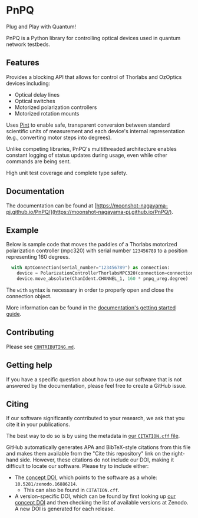 # PnPQ

Plug and Play with Quantum!

PnPQ is a Python library for controlling optical devices used in quantum network testbeds.

## Features

Provides a blocking API that allows for control of Thorlabs and OzOptics devices including:
- Optical delay lines
- Optical switches
- Motorized polarization controllers
- Motorized rotation mounts

Uses [Pint](https://pint.readthedocs.io/en/stable/) to enable safe, transparent conversion between standard scientific units of measurement and each device's internal representation (e.g., converting motor steps into degrees).

Unlike competing libraries, PnPQ's multithreaded architecture enables constant logging of status updates during usage, even while other commands are being sent.

High unit test coverage and complete type safety.

## Documentation

The documentation can be found at [https://moonshot-nagayama-pj.github.io/PnPQ/](https://moonshot-nagayama-pj.github.io/PnPQ/).

## Example

Below is sample code that moves the paddles of a Thorlabs motorized polarization controller (mpc320) with serial number `123456789` to a position representing 160 degrees.
```py
  with AptConnection(serial_number="123456789") as connection:
    device = PolarizationControllerThorlabsMPC320(connection=connection)
    device.move_absolute(ChanIdent.CHANNEL_1, 160 * pnpq_ureg.degree)
```
The `with` syntax is necessary in order to properly open and close the connection object.

More information can be found in the [documentation's getting started guide](https://moonshot-nagayama-pj.github.io/PnPQ/).

## Contributing

Please see [`CONTRIBUTING.md`](CONTRIBUTING.md).

## Getting help

If you have a specific question about how to use our software that is not answered by the documentation, please feel free to create a GitHub issue.

## Citing

If our software significantly contributed to your research, we ask that you cite it in your publications.

The best way to do so is by using the metadata in [our `CITATION.cff` file](CITATION.cff).

GitHub automatically generates APA and BibTeX-style citations from this file and makes them available from the "Cite this repository" link on the right-hand side. However, these citations do not include our DOI, making it difficult to locate our software. Please try to include either:

* The [concept DOI](https://zenodo.org/help/versioning), which points to the software as a whole: `10.5281/zenodo.16886214`.
    - This can also be found in `CITATION.cff`.
* A version-specific DOI, which can be found by first looking up [our concept DOI](https://doi.org/10.5281/zenodo.16886214) and then checking the list of available versions at Zenodo. A new DOI is generated for each release.
